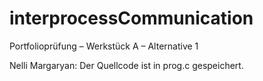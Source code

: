 # interprocessCommunication
Portfolioprüfung – Werkstück A – Alternative 1

Nelli Margaryan: Der Quellcode ist in prog.c gespeichert. 

